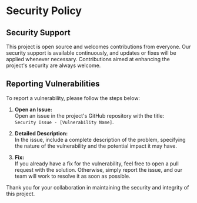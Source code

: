 # Security Policy

## Security Support
This project is open source and welcomes contributions from everyone. Our security support is available continuously, and updates or fixes will be applied whenever necessary. Contributions aimed at enhancing the project's security are always welcome.

## Reporting Vulnerabilities
To report a vulnerability, please follow the steps below:

1. **Open an Issue:**  
   Open an issue in the project's GitHub repository with the title:  
   `Security Issue - [Vulnerability Name]`.

2. **Detailed Description:**  
   In the issue, include a complete description of the problem, specifying the nature of the vulnerability and the potential impact it may have.

3. **Fix:**  
   If you already have a fix for the vulnerability, feel free to open a pull request with the solution. Otherwise, simply report the issue, and our team will work to resolve it as soon as possible.

Thank you for your collaboration in maintaining the security and integrity of this project.
